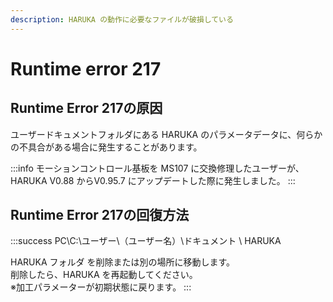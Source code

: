 ```yaml
---
description: HARUKA の動作に必要なファイルが破損している
---
```


# Runtime error 217

## Runtime Error 217の原因

ユーザードキュメントフォルダにある HARUKA のパラメータデータに、何らかの不具合がある場合に発生することがあります。

:::info
モーションコントロール基板を MS107 に交換修理したユーザーが、HARUKA V0.88 からV0.95.7 にアップデートした際に発生しました。
:::

## Runtime Error 217の回復方法

:::success
PC\C:\ユーザー\（ユーザー名）\ドキュメント \ HARUKA

HARUKA フォルダ を削除または別の場所に移動します。\
削除したら、HARUKA を再起動してください。\
※加工パラメーターが初期状態に戻ります。
:::

